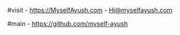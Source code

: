 #visit - https://MyselfAyush.com  - Hi@myselfayush.com </br>

#main - https://github.com/myself-ayush
